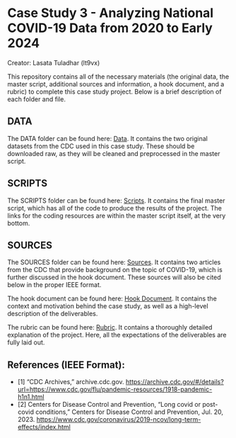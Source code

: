 # Case Study 3 - Analyzing National COVID-19 Data from 2020 to Early 2024

Creator: Lasata Tuladhar (lt9vx)

This repository contains all of the necessary materials (the original data, the master script, additional sources and information, a hook document, and a rubric) to complete this case study project. Below is a brief description of each folder and file.

## DATA
The DATA folder can be found here: [Data](/DATA). It contains the two original datasets from the CDC used in this case study. These should be downloaded raw, as they will be cleaned and preprocessed in the master script.

## SCRIPTS
The SCRIPTS folder can be found here: [Scripts](/SCRIPTS). It contains the final master script, which has all of the code to produce the results of the project. The links for the coding resources are within the master script itself, at the very bottom.

## SOURCES
The SOURCES folder can be found here: [Sources](/SOURCES). It contains two articles from the CDC that provide background on the topic of COVID-19, which is further discussed in the hook document. These sources will also be cited below in the proper IEEE format.

The hook document can be found here: [Hook Document](/Hook_Document.pdf). It contains the context and motivation behind the case study, as well as a high-level description of the deliverables.

The rubric can be found here: [Rubric](/Rubric.pdf). It contains a thoroughly detailed explanation of the project. Here, all the expectations of the deliverables are fully laid out.

## References (IEEE Format):
- [1] “CDC Archives,” archive.cdc.gov. https://archive.cdc.gov/#/details?url=https://www.cdc.gov/flu/pandemic-resources/1918-pandemic-h1n1.html
- [2] Centers for Disease Control and Prevention, “Long covid or post-covid conditions,” Centers for Disease Control and Prevention, Jul. 20, 2023. https://www.cdc.gov/coronavirus/2019-ncov/long-term-effects/index.html 
